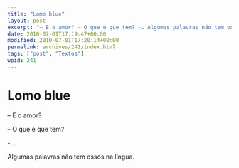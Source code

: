 ```yaml
---
title: "Lomo blue"
layout: post
excerpt: "– E o amor? – O que é que tem? -… Algumas palavras não tem ossos na língua."
date: 2010-07-01T17:19:47+00:00
modified: 2010-07-01T17:20:14+00:00
permalink: archives/241/index.html
tags: ["post", "Textos"]
wpid: 241
---
```


# Lomo blue

– E o amor?

– O que é que tem?

-…

Algumas palavras não tem ossos na língua.